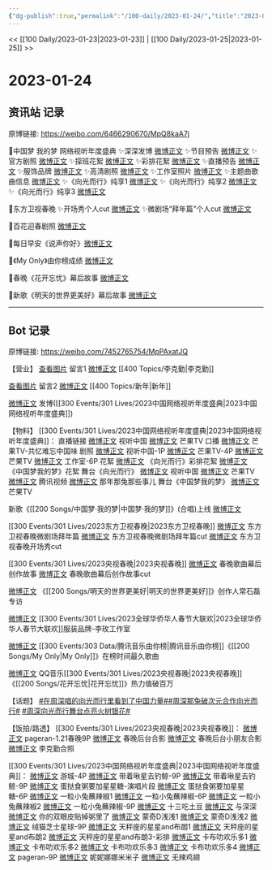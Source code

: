 ```yaml
---
{"dg-publish":true,"permalink":"/100-daily/2023-01-24/","title":"2023-01-24"}
---
```



<< [[100 Daily/2023-01-23\|2023-01-23]] | [[100 Daily/2023-01-25\|2023-01-25]] >>

# 2023-01-24

## 资讯站 记录

原博链接: https://weibo.com/6466290670/MpQ8kaA7j

🌟中国梦 我的梦 网络视听年度盛典
✨深深发博 [微博正文](https://m.weibo.cn/6466290670/4861551544112315)
✨节目预告 [微博正文](https://m.weibo.cn/6466290670/4861400242981115)
✨官方剧照 [微博正文](https://m.weibo.cn/6466290670/4861401249874086)
✨探班花絮 [微博正文](https://m.weibo.cn/6466290670/4861429268351576)
✨彩排花絮 [微博正文](https://m.weibo.cn/6466290670/4861475334655295)
✨直播预告 [微博正文](https://m.weibo.cn/6466290670/4861521362157818)
✨服饰品牌 [微博正文](https://m.weibo.cn/6466290670/4861558117376410)
✨高清剧照 [微博正文](https://m.weibo.cn/6466290670/4861585225417818)
✨工作室照片 [微博正文](https://m.weibo.cn/6466290670/4861543059824787)
✨主题曲歌曲信息 [微博正文](https://m.weibo.cn/6466290670/4861428709989205)
✨《向光而行》纯享1 [微博正文](https://m.weibo.cn/6466290670/4861536977296453)
✨《向光而行》纯享2 [微博正文](https://m.weibo.cn/6466290670/4861543706265024)
✨《向光而行》纯享3 [微博正文](https://m.weibo.cn/6466290670/4861565717188425)

🌟东方卫视春晚
✨开场秀个人cut [微博正文](https://m.weibo.cn/6466290670/4861565201027844)
✨微剧场“拜年篇”个人cut [微博正文](https://m.weibo.cn/6466290670/4861470707549237)

🌟百花迎春剧照 [微博正文](https://m.weibo.cn/6466290670/4861584763260649)

🌟每日早安《说声你好》[微博正文](https://m.weibo.cn/6466290670/4861361085484639)

🌟《My Only》由你榜成绩 [微博正文](https://m.weibo.cn/6466290670/4861508498490977)

🌟春晚《花开忘忧》幕后故事 [微博正文](https://m.weibo.cn/6466290670/4861509018851190)

🌟新歌《明天的世界更美好》幕后故事 [微博正文](https://m.weibo.cn/6466290670/4861434724879660)

---
## Bot 记录

原博链接: https://weibo.com/7452765754/MpPAxatJQ

【营业】
[查看图片](https://wx4.sinaimg.cn/large/0088n2Pggy1haf3j0fgjoj30tn0og0wl.jpg) 留言1 [微博正文](https://m.weibo.cn/1719252400/4861401283430401) [[400 Topics/李克勤\|李克勤]]

[查看图片](https://wx3.sinaimg.cn/large/0088n2Pggy1haf3j4659ej30u00x6afl.jpg) 留言2 [微博正文](https://m.weibo.cn/1736988591/4861067861426482) [[400 Topics/新年\|新年]]

[微博正文](https://m.weibo.cn/1736988591/4861549720117487) 发博([[300 Events/301 Lives/2023中国网络视听年度盛典\|2023中国网络视听年度盛典]])

【物料】
[[300 Events/301 Lives/2023中国网络视听年度盛典\|2023中国网络视听年度盛典]]：
直播链接
[微博正文](https://m.weibo.cn/7408066931/4861380413363128) 视听中国
[微博正文](https://m.weibo.cn/1663088660/4861512655307655) 芒果TV
口播
[微博正文](https://m.weibo.cn/1663088660/4861375090528626) 芒果TV-共忆难忘中国味
剧照
[微博正文](https://m.weibo.cn/7408066931/4861359977660906) 视听中国-1P
[微博正文](https://m.weibo.cn/1663088660/4861393947591772) 芒果TV-4P
[微博正文](https://m.weibo.cn/1663088660/4861573980490357) 芒果TV
[微博正文](https://m.weibo.cn/7478855230/4861539704638326) 工作室-6P
花絮
[微博正文](https://m.weibo.cn/1663088660/4861440873201931) 《向光而行》彩排花絮
[微博正文](https://m.weibo.cn/5337758780/4861415007978577) 《中国梦我的梦》花絮
舞台《向光而行》
[微博正文](https://m.weibo.cn/7408066931/4861542531596856) 视听中国
[微博正文](https://m.weibo.cn/1663088660/4861534058582525) 芒果TV
[微博正文](https://m.weibo.cn/2591595652/4861535652676752) 腾讯视频
[微博正文](https://m.weibo.cn/5532204093/4861543558154439) 那年那兔那些事儿
舞台《中国梦我的梦》
[微博正文](https://m.weibo.cn/1663088660/4861595622312965) 芒果TV

新歌《[[200 Songs/中国梦·我的梦\|中国梦·我的梦]]》(合唱)上线
[微博正文](https://m.weibo.cn/6466290670/4861428709989205)

[[300 Events/301 Lives/2023东方卫视春晚\|2023东方卫视春晚]]
[微博正文](https://m.weibo.cn/1767910704/4861391385399799) 东方卫视春晚微剧场拜年篇
[微博正文](https://m.weibo.cn/6466290670/4861470707549237) 东方卫视春晚微剧场拜年篇cut
[微博正文](https://m.weibo.cn/6466290670/4861565201027844) 东方卫视春晚开场秀cut

[[300 Events/301 Lives/2023央视春晚\|2023央视春晚]]
[微博正文](https://m.weibo.cn/3506728370/4861490667982820) 春晚歌曲幕后创作故事
[微博正文](https://m.weibo.cn/3199780861/4861495847944962) 春晚歌曲幕后创作故事cut

[微博正文](https://m.weibo.cn/1910355794/4861417125580056) 《[[200 Songs/明天的世界更美好\|明天的世界更美好]]》创作人常石磊专访

[微博正文](https://m.weibo.cn/3086987805/4861010357522732) [[300 Events/301 Lives/2023全球华侨华人春节大联欢\|2023全球华侨华人春节大联欢]]服装品牌-李玫工作室

[微博正文](https://m.weibo.cn/6733257358/4861492061537951) [[300 Events/303 Data/腾讯音乐由你榜\|腾讯音乐由你榜]]《[[200 Songs/My Only\|My Only]]》在榜时间最久歌曲

[微博正文](https://m.weibo.cn/2169129705/4861521748038739) QQ音乐[[300 Events/301 Lives/2023央视春晚\|2023央视春晚]]《[[200 Songs/花开忘忧\|花开忘忧]]》热力值破百万

【话题】
[#在周深唱的向光而行里看到了中国力量#](https://s.weibo.com/weibo?q=%23%E5%9C%A8%E5%91%A8%E6%B7%B1%E5%94%B1%E7%9A%84%E5%90%91%E5%85%89%E8%80%8C%E8%A1%8C%E9%87%8C%E7%9C%8B%E5%88%B0%E4%BA%86%E4%B8%AD%E5%9B%BD%E5%8A%9B%E9%87%8F%23)[#周深那兔破次元合作向光而行#](https://s.weibo.com/weibo?q=%23%E5%91%A8%E6%B7%B1%E9%82%A3%E5%85%94%E7%A0%B4%E6%AC%A1%E5%85%83%E5%90%88%E4%BD%9C%E5%90%91%E5%85%89%E8%80%8C%E8%A1%8C%23)
[#周深向光而行舞台点亮火树银花#](https://s.weibo.com/weibo?q=%23%E5%91%A8%E6%B7%B1%E5%90%91%E5%85%89%E8%80%8C%E8%A1%8C%E8%88%9E%E5%8F%B0%E7%82%B9%E4%BA%AE%E7%81%AB%E6%A0%91%E9%93%B6%E8%8A%B1%23)

【饭拍/路透】
[[300 Events/301 Lives/2023央视春晚\|2023央视春晚]]：
[微博正文](https://m.weibo.cn/7633014126/4861229157847700) pageran-1.21春晚9P
[微博正文](https://m.weibo.cn/1901459883/4861353729458562) 春晚后台合影
[微博正文](https://m.weibo.cn/5233410965/4861398385950862) 春晚后台小朋友合影
[微博正文](https://m.weibo.cn/1719252400/4861401283430401) 李克勤合照

[[300 Events/301 Lives/2023中国网络视听年度盛典\|2023中国网络视听年度盛典]]：
[微博正文](https://m.weibo.cn/1801743981/4861367288862764) 游城-4P
[微博正文](https://m.weibo.cn/3246571812/4861380152527602) 带着啾星去钓鲸-9P
[微博正文](https://m.weibo.cn/3246571812/4861444938536849) 带着啾星去钓鲸-9P
[微博正文](https://m.weibo.cn/6048634807/4861430488630947) 蛋挞食粥要加星星糖-演唱片段
[微博正文](https://m.weibo.cn/6048634807/4861429050513001) 蛋挞食粥要加星星糖-6P
[微博正文](https://m.weibo.cn/1824010843/4861536893408343) 一粒小兔蘸辣椒1
[微博正文](https://m.weibo.cn/1824010843/4861536306465812) 一粒小兔蘸辣椒-6P
[微博正文](https://m.weibo.cn/1824010843/4861560717053466) 一粒小兔蘸辣椒2
[微博正文](https://m.weibo.cn/1824010843/4861559996944862) 一粒小兔蘸辣椒-9P
[微博正文](https://m.weibo.cn/2321178365/4861539088342007) 十三吃土豆
[微博正文](https://m.weibo.cn/7330448895/4861539552858259) 与深深
[微博正文](https://m.weibo.cn/1951132625/4861539972028479) 你的双眼皮贴掉粥里了
[微博正文](https://m.weibo.cn/5710850364/4861541709520442) 蒙奇D浅浅1
[微博正文](https://m.weibo.cn/5710850364/4861545002042559) 蒙奇D浅浅2
[微博正文](https://m.weibo.cn/7771428276/4861540013968609) 绒猫芝士星球-9P
[微博正文](https://m.weibo.cn/1537023544/4861548369284036) 天秤座的星星and布朗1
[微博正文](https://m.weibo.cn/1537023544/4861548428795629) 天秤座的星星and布朗2
[微博正文](https://m.weibo.cn/1537023544/4861554501880077) 天秤座的星星and布朗3-彩排
[微博正文](https://m.weibo.cn/5373127683/4861549246157207) 卡布叻欢乐多1
[微博正文](https://m.weibo.cn/5373127683/4861550156061583) 卡布叻欢乐多2
[微博正文](https://m.weibo.cn/5373127683/4861551871532497) 卡布叻欢乐多3
[微博正文](https://m.weibo.cn/5373127683/4861551876768996) 卡布叻欢乐多4
[微博正文](https://m.weibo.cn/7633014126/4861560042816362) pageran-9P
[微博正文](https://m.weibo.cn/1848110183/4861560856773855) 妮妮娜娜米米子
[微博正文](https://m.weibo.cn/7495641082/4861570368148567) 无辣鸡翅
